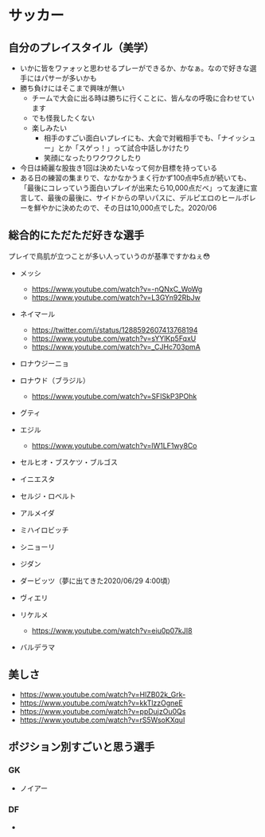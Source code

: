 
# サッカー


## 自分のプレイスタイル（美学）

- いかに皆をワァォッと思わせるプレーができるか、かなぁ。なので好きな選手にはパサーが多いかも
- 勝ち負けにはそこまで興味が無い
  - チームで大会に出る時は勝ちに行くことに、皆んなの呼吸に合わせています
  - でも怪我したくない
  - 楽しみたい
    - 相手のすごい面白いプレイにも、大会で対戦相手でも、「ナイッシュー」とか「スゲっ！」って試合中話しかけたり
    - 笑顔になったりワクワクしたり
- 今日は綺麗な股抜き1回は決めたいなって何か目標を持っている
- ある日の練習の集まりで、なかなかうまく行かず100点中5点が続いても、「最後にコレっていう面白いプレイが出来たら10,000点だべ」って友達に宣言して、最後の最後に、サイドからの早いパスに、デルピエロのヒールボレーを鮮やかに決めたので、その日は10,000点でした。2020/06

## 総合的にただただ好きな選手

プレイで鳥肌が立つことが多い人っていうのが基準ですかねぇ😳

- メッシ
  -  https://www.youtube.com/watch?v=-nQNxC_WoWg
  -  https://www.youtube.com/watch?v=L3GYn92RbJw

- ネイマール
  - https://twitter.com/i/status/1288592607413768194
  - https://www.youtube.com/watch?v=sYYlKp5FqxU
  - https://www.youtube.com/watch?v=_CJHc703pmA

- ロナウジーニョ
- ロナウド（ブラジル）
  - https://www.youtube.com/watch?v=SFISkP3POhk

- グティ  
- エジル  
  - https://www.youtube.com/watch?v=lW1LF1wy8Co  
- セルヒオ・ブスケツ・ブルゴス  
- イニエスタ  
- セルジ・ロベルト  

- アルメイダ  
- ミハイロビッチ  
- シニョーリ  
- ジダン  
- ダービッツ（夢に出てきた2020/06/29 4:00頃）
- ヴィエリ  
- リケルメ  
  - https://www.youtube.com/watch?v=eiu0p07kJI8

- バルデラマ


## 美しさ

- https://www.youtube.com/watch?v=HlZB02k_Grk-
- https://www.youtube.com/watch?v=kkTlzzOgneE
- https://www.youtube.com/watch?v=ppDujzOu0Qs
- https://www.youtube.com/watch?v=rS5WsoKXquI


## ポジション別すごいと思う選手


### GK

- ノイアー


### DF

- 






